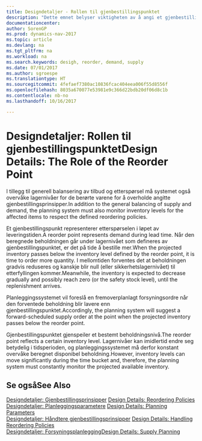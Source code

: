 ```yaml
---
title: Designdetaljer - Rollen til gjenbestillingspunktet
description: "Dette emnet belyser viktigheten av å angi et gjenbestillingspunkt, slik at du vet når du må bestille mer."
documentationcenter: 
author: SorenGP
ms.prod: dynamics-nav-2017
ms.topic: article
ms.devlang: na
ms.tgt_pltfrm: na
ms.workload: na
ms.search.keywords: desigh, reorder, demand, supply
ms.date: 07/01/2017
ms.author: sgroespe
ms.translationtype: HT
ms.sourcegitcommit: 4fefaef7380ac10836fcac404eea006f55d8556f
ms.openlocfilehash: 8035a670077e53981e9c366d22bdb20df06d8c1b
ms.contentlocale: nb-no
ms.lasthandoff: 10/16/2017

---
```

# <a name="design-details-the-role-of-the-reorder-point"></a><span data-ttu-id="e19e0-103">Designdetaljer: Rollen til gjenbestillingspunktet</span><span class="sxs-lookup"><span data-stu-id="e19e0-103">Design Details: The Role of the Reorder Point</span></span>
<span data-ttu-id="e19e0-104">I tillegg til generell balansering av tilbud og etterspørsel må systemet også overvåke lagernivåer for de berørte varene for å overholde angitte gjenbestillingsprinsipper.</span><span class="sxs-lookup"><span data-stu-id="e19e0-104">In addition to the general balancing of supply and demand, the planning system must also monitor inventory levels for the affected items to respect the defined reordering policies.</span></span>  
  
<span data-ttu-id="e19e0-105">Et gjenbestillingspunkt representerer etterspørselen i løpet av leveringstiden.</span><span class="sxs-lookup"><span data-stu-id="e19e0-105">A reorder point represents demand during lead time.</span></span> <span data-ttu-id="e19e0-106">Når den beregnede beholdningen går under lagernivået som defineres av gjenbestillingspunktet, er det på tide å bestille mer.</span><span class="sxs-lookup"><span data-stu-id="e19e0-106">When the projected inventory passes below the inventory level defined by the reorder point, it is time to order more quantity.</span></span> <span data-ttu-id="e19e0-107">I mellomtiden forventes det at beholdningen gradvis reduseres og kanskje blir null (eller sikkerhetslagernivået) til etterfyllingen kommer.</span><span class="sxs-lookup"><span data-stu-id="e19e0-107">Meanwhile, the inventory is expected to decrease gradually and possibly reach zero (or the safety stock level), until the replenishment arrives.</span></span>  
  
<span data-ttu-id="e19e0-108">Planleggingssystemet vil foreslå en fremoverplanlagt forsyningsordre når den forventede beholdning blir lavere enn gjenbestillingspunktet.</span><span class="sxs-lookup"><span data-stu-id="e19e0-108">Accordingly, the planning system will suggest a forward-scheduled supply order at the point when the projected inventory passes below the reorder point.</span></span>  
  
<span data-ttu-id="e19e0-109">Gjenbestillingspunktet gjenspeiler et bestemt beholdningsnivå.</span><span class="sxs-lookup"><span data-stu-id="e19e0-109">The reorder point reflects a certain inventory level.</span></span> <span data-ttu-id="e19e0-110">Lagernivåer kan imidlertid endre seg betydelig i tidsperioden, og planleggingssystemet må derfor konstant overvåke beregnet disponibel beholdning.</span><span class="sxs-lookup"><span data-stu-id="e19e0-110">However, inventory levels can move significantly during the time bucket and, therefore, the planning system must constantly monitor the projected available inventory.</span></span>  
  
## <a name="see-also"></a><span data-ttu-id="e19e0-111">Se også</span><span class="sxs-lookup"><span data-stu-id="e19e0-111">See Also</span></span>  
<span data-ttu-id="e19e0-112">[Designdetaljer: Gjenbestillingsprinsipper](design-details-reordering-policies.md) </span><span class="sxs-lookup"><span data-stu-id="e19e0-112">[Design Details: Reordering Policies](design-details-reordering-policies.md) </span></span>  
<span data-ttu-id="e19e0-113">[Designdetaljer: Planleggingsparametere](design-details-planning-parameters.md) </span><span class="sxs-lookup"><span data-stu-id="e19e0-113">[Design Details: Planning Parameters](design-details-planning-parameters.md) </span></span>  
<span data-ttu-id="e19e0-114">[Designdetaljer: Håndtere gjenbestillingsprinsipper](design-details-handling-reordering-policies.md) </span><span class="sxs-lookup"><span data-stu-id="e19e0-114">[Design Details: Handling Reordering Policies](design-details-handling-reordering-policies.md) </span></span>  
[<span data-ttu-id="e19e0-115">Designdetaljer: Forsyningsplanlegging</span><span class="sxs-lookup"><span data-stu-id="e19e0-115">Design Details: Supply Planning</span></span>](design-details-supply-planning.md)
